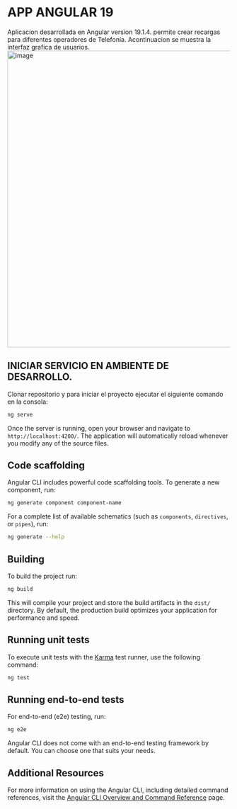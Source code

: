 # APP ANGULAR 19

Aplicacíon desarrollada en Angular version 19.1.4. permite crear recargas para diferentes operadores de Telefonía.
Acontinuacion se muestra la interfaz grafica de usuarios. <img width="1349" height="670" alt="image" src="https://github.com/user-attachments/assets/42f05295-61f2-41f4-9a81-dee09ea761f2" />



## INICIAR SERVICIO EN AMBIENTE DE DESARROLLO.

Clonar repositorio y para iniciar el proyecto ejecutar el siguiente comando en la consola:

```bash
ng serve
```

Once the server is running, open your browser and navigate to `http://localhost:4200/`. The application will automatically reload whenever you modify any of the source files.

## Code scaffolding

Angular CLI includes powerful code scaffolding tools. To generate a new component, run:

```bash
ng generate component component-name
```

For a complete list of available schematics (such as `components`, `directives`, or `pipes`), run:

```bash
ng generate --help
```

## Building

To build the project run:

```bash
ng build
```

This will compile your project and store the build artifacts in the `dist/` directory. By default, the production build optimizes your application for performance and speed.

## Running unit tests

To execute unit tests with the [Karma](https://karma-runner.github.io) test runner, use the following command:

```bash
ng test
```

## Running end-to-end tests

For end-to-end (e2e) testing, run:

```bash
ng e2e
```

Angular CLI does not come with an end-to-end testing framework by default. You can choose one that suits your needs.

## Additional Resources

For more information on using the Angular CLI, including detailed command references, visit the [Angular CLI Overview and Command Reference](https://angular.dev/tools/cli) page.
